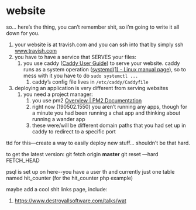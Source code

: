 # website
so… here’s the thing, you can’t remember shit, so i’m going to write it all down for you.

1. your website is at travish.com and you can ssh into that by simply ssh www.travish.com
2. you have to have a service that SERVES your files:
	1. you use caddy ([Caddy User Guide](https://caddyserver.com/docs)) to serve your website. caddy runs as a system operation ([systemd(1) - Linux manual page](http://man7.org/linux/man-pages/man1/systemd.1.html)), so to mess with it you have to do `sudo systemctl ...`
		1. caddy’s config file lives in `/etc/caddy/Caddyfile `
3. deploying an application is very different from serving websites
	1. you need a project manager:
		1. you use pm2 [Overview | PM2 Documentation](https://pm2.io/doc/en/runtime/overview/?utm_source=pm2&utm_medium=website&utm_campaign=rebranding)
		2. right now (190502.1550) you aren’t running any apps, though for a minute you had been running a chat app and thinking about running a wander app
		3. these were/will be different domain paths that you had set up in caddy to redirect to a specific port

ttd for this—create a way to easily deploy new stuff… shouldn’t be that hard.

to get the latest version:
git fetch origin **master**
git reset —hard FETCH_HEAD

psql is set up on here--you have a user th and currently just one table named hit_counter (for the hit_counter php example)

maybe add a cool shit links page, include:
1. https://www.destroyallsoftware.com/talks/wat

